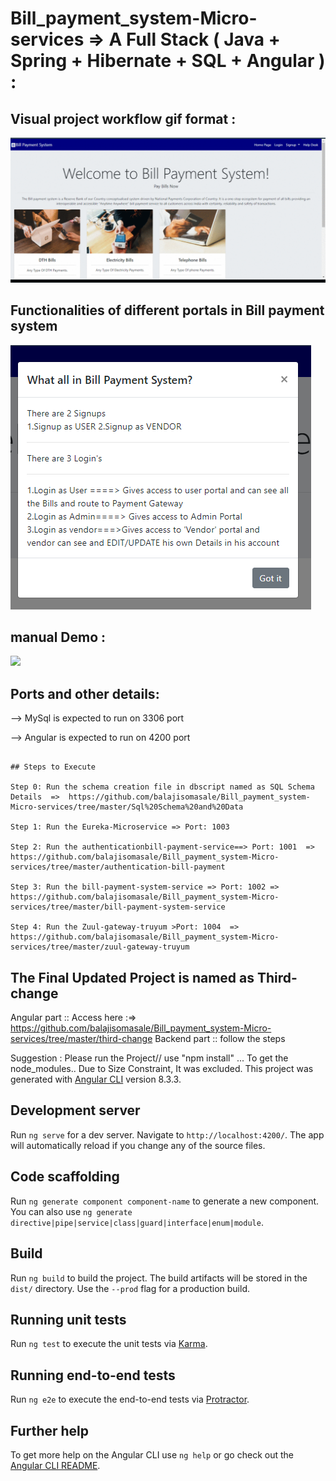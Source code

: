 # Bill_payment_system-Micro-services => A Full Stack ( Java + Spring + Hibernate + SQL + Angular ) : 

## Visual project workflow gif format :
![](Login_to_payment.gif)




## Functionalities of different portals in Bill payment system


![Description of portals](https://github.com/balajisomasale/Bill_payment_system-Micro-services/blob/master/bill%20payment%20images/portals_description%20(2).png)


## manual Demo : 

![](live_demo_login_to_payment.gif)


## Ports and other details:

--> MySql is expected to run on 3306 port

--> Angular is expected to run on 4200 port 


```

## Steps to Execute

Step 0: Run the schema creation file in dbscript named as SQL Schema Details  =>  https://github.com/balajisomasale/Bill_payment_system-Micro-services/tree/master/Sql%20Schema%20and%20Data 

Step 1: Run the Eureka-Microservice => Port: 1003

Step 2: Run the authenticationbill-payment-service==> Port: 1001  => https://github.com/balajisomasale/Bill_payment_system-Micro-services/tree/master/authentication-bill-payment

Step 3: Run the bill-payment-system-service => Port: 1002 => https://github.com/balajisomasale/Bill_payment_system-Micro-services/tree/master/bill-payment-system-service

Step 4: Run the Zuul-gateway-truyum >Port: 1004  => https://github.com/balajisomasale/Bill_payment_system-Micro-services/tree/master/zuul-gateway-truyum

```


## The Final Updated Project is named as Third-change <br>
Angular part :: Access here :=> https://github.com/balajisomasale/Bill_payment_system-Micro-services/tree/master/third-change
Backend part :: follow the steps 



Suggestion : Please run the Project// use "npm install" ... To get the node_modules.. Due to Size Constraint, It was excluded.
This project was generated with [Angular CLI](https://github.com/angular/angular-cli) version 8.3.3.

## Development server

Run `ng serve` for a dev server. Navigate to `http://localhost:4200/`. The app will automatically reload if you change any of the source files.

## Code scaffolding

Run `ng generate component component-name` to generate a new component. You can also use `ng generate directive|pipe|service|class|guard|interface|enum|module`.

## Build

Run `ng build` to build the project. The build artifacts will be stored in the `dist/` directory. Use the `--prod` flag for a production build.

## Running unit tests

Run `ng test` to execute the unit tests via [Karma](https://karma-runner.github.io).

## Running end-to-end tests

Run `ng e2e` to execute the end-to-end tests via [Protractor](http://www.protractortest.org/).

## Further help

To get more help on the Angular CLI use `ng help` or go check out the [Angular CLI README](https://github.com/angular/angular-cli/blob/master/README.md).
